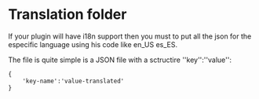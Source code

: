 # Translation folder
If your plugin will have i18n support then you must to put all the json for the especific language using his code like en_US es_ES.

The file is quite simple is a JSON file with a sctructire ''key'':''value'':

```
{
    'key-name':'value-translated'
}
```